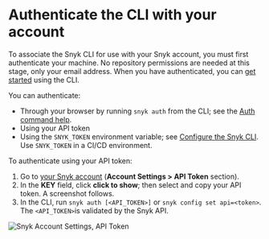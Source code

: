 # Authenticate the CLI with your account

To associate the Snyk CLI for use with your Snyk account, you must first authenticate your machine. No repository permissions are needed at this stage, only your email address. When you have authenticated, you can [get started](../getting-started-with-the-cli/) using the CLI.

You can authenticate:

* Through your browser by running `snyk auth` from the CLI; see the [Auth command help](https://docs.snyk.io/features/snyk-cli/commands/auth).
* Using your API token
* Using the `SNYK_TOKEN` environment variable; see [Configure the Snyk CLI](../configure-the-snyk-cli.md). Use `SNYK_TOKEN` in a CI/CD environment.

To authenticate using your API token:

1. Go to [your Snyk account](https://app.snyk.io/account) (**Account Settings > API Token** section).
2. In the **KEY** field, click **click to show**; then select and copy your API token. A screenshot follows.
3. In the CLI, run `snyk auth [<API_TOKEN>]` or `snyk config set api=<token>`. The `<API_TOKEN>`is validated by the Snyk API.

![Snyk Account Settings, API Token](../../.gitbook/assets/API-token-CLI-auth-details-22-01.png)
